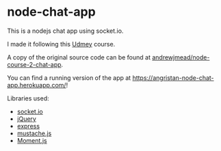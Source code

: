 # node-chat-app

This is a nodejs chat app using socket.io.

I made it following this [Udmey](https://www.udemy.com/the-complete-nodejs-developer-course-2) course. 

A copy of the original source code can be found at [andrewjmead/node-course-2-chat-app](https://github.com/andrewjmead/node-course-2-chat-app).

You can find a running version of the app at https://angristan-node-chat-app.herokuapp.com/!

Libraries used:

- [socket.io](https://github.com/socketio/socket.io)
- [jQuery](https://github.com/jquery/jquery)
- [express](https://github.com/expressjs/express)
- [mustache.js](https://github.com/janl/mustache.js)
- [Moment.js](https://github.com/moment/moment)
